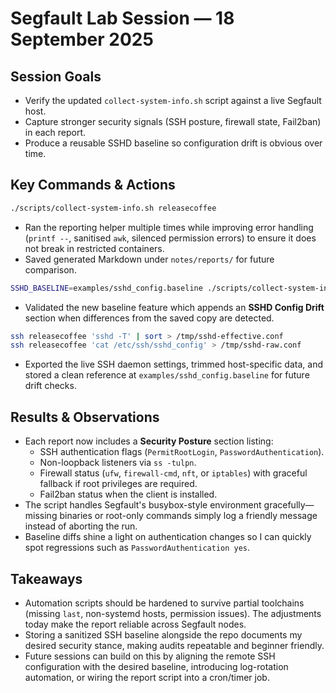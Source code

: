 # Segfault Lab Session — 18 September 2025

## Session Goals

- Verify the updated `collect-system-info.sh` script against a live Segfault host.
- Capture stronger security signals (SSH posture, firewall state, Fail2ban) in each report.
- Produce a reusable SSHD baseline so configuration drift is obvious over time.

## Key Commands & Actions

```bash
./scripts/collect-system-info.sh releasecoffee
```

- Ran the reporting helper multiple times while improving error handling (`printf --`, sanitised `awk`, silenced permission errors) to ensure it does not break in restricted containers.
- Saved generated Markdown under `notes/reports/` for future comparison.

```bash
SSHD_BASELINE=examples/sshd_config.baseline ./scripts/collect-system-info.sh releasecoffee
```

- Validated the new baseline feature which appends an **SSHD Config Drift** section when differences from the saved copy are detected.

```bash
ssh releasecoffee 'sshd -T' | sort > /tmp/sshd-effective.conf
ssh releasecoffee 'cat /etc/ssh/sshd_config' > /tmp/sshd-raw.conf
```

- Exported the live SSH daemon settings, trimmed host-specific data, and stored a clean reference at `examples/sshd_config.baseline` for future drift checks.

## Results & Observations

- Each report now includes a **Security Posture** section listing:
  - SSH authentication flags (`PermitRootLogin`, `PasswordAuthentication`).
  - Non-loopback listeners via `ss -tulpn`.
  - Firewall status (`ufw`, `firewall-cmd`, `nft`, or `iptables`) with graceful fallback if root privileges are required.
  - Fail2ban status when the client is installed.
- The script handles Segfault's busybox-style environment gracefully—missing binaries or root-only commands simply log a friendly message instead of aborting the run.
- Baseline diffs shine a light on authentication changes so I can quickly spot regressions such as `PasswordAuthentication yes`.

## Takeaways

- Automation scripts should be hardened to survive partial toolchains (missing `last`, non-systemd hosts, permission issues). The adjustments today make the report reliable across Segfault nodes.
- Storing a sanitized SSH baseline alongside the repo documents my desired security stance, making audits repeatable and beginner friendly.
- Future sessions can build on this by aligning the remote SSH configuration with the desired baseline, introducing log-rotation automation, or wiring the report script into a cron/timer job.

